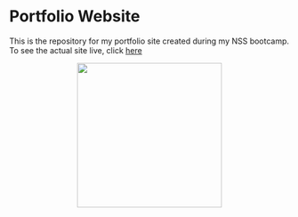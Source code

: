 # Portfolio Website

This is the repository for my portfolio site created during my NSS bootcamp. To see the actual site live, click [here](https://veloeditor.github.io/portfolio/ "Portfolio Website")

<p align="center">
  <img width="260" src="https://github.com/veloeditor/portfolio/blob/master/img/portfolio/smokies_2.png">
</p>
